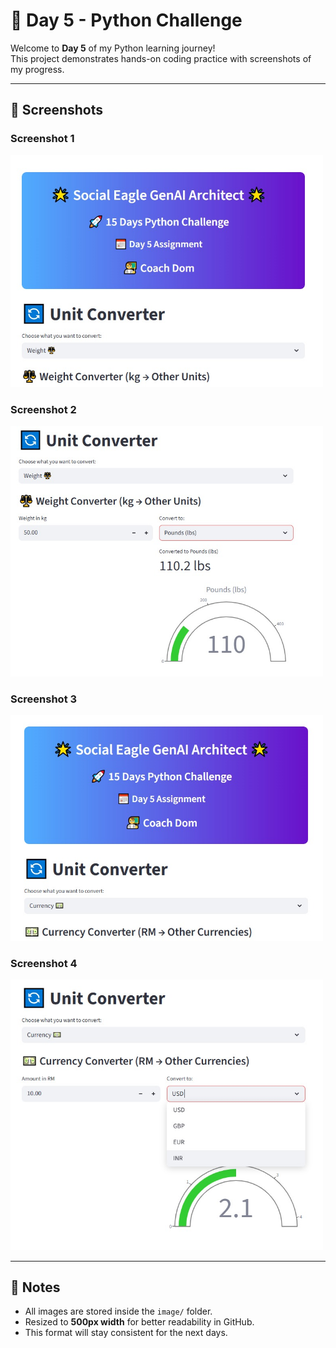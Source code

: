 # 🚀 Day 5 - Python Challenge

Welcome to **Day 5** of my Python learning journey!  
This project demonstrates hands-on coding practice with screenshots of my progress.

---

## 📸 Screenshots

### Screenshot 1
<img src="image/Day5_screenshot1.jpeg" width="500"/>

### Screenshot 2
<img src="image/Day5_screenshot2.jpeg" width="500"/>

### Screenshot 3
<img src="image/Day5_screenshot3.jpeg" width="500"/>

### Screenshot 4
<img src="image/Day5_screenshot4.jpeg" width="500"/>

---

## 📝 Notes
- All images are stored inside the `image/` folder.  
- Resized to **500px width** for better readability in GitHub.  
- This format will stay consistent for the next days.



